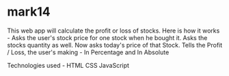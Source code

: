 # mark14


This web app will calculate the profit or loss of stocks.
Here is how it works - 
Asks the user's stock price for one stock when he bought it.
Asks the stocks quantity as well.
Now asks today's price of that Stock.
Tells the Profit / Loss, the user's making - In Percentage and In Absolute

Technologies used -
HTML
CSS
JavaScript

